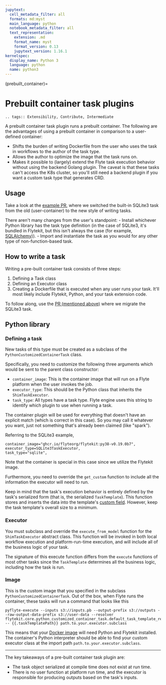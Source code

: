 ```yaml
---
jupytext:
  cell_metadata_filter: all
  formats: md:myst
  main_language: python
  notebook_metadata_filter: all
  text_representation:
    extension: .md
    format_name: myst
    format_version: 0.13
    jupytext_version: 1.16.1
kernelspec:
  display_name: Python 3
  language: python
  name: python3
---
```


(prebuilt_container)=

# Prebuilt container task plugins

```{eval-rst}
.. tags:: Extensibility, Contribute, Intermediate
```

A prebuilt container task plugin runs a prebuilt container. The following are the advantages of using a prebuilt container in comparison to a user-defined container:

- Shifts the burden of writing Dockerfile from the user who uses the task in workflows to the author of the task type.
- Allows the author to optimize the image that the task runs on.
- Makes it possible to (largely) extend the Flyte task execution behavior without using the backend Golang plugin.
  The caveat is that these tasks can't access the K8s cluster, so you'll still need a backend plugin if you want a custom task type that generates CRD.

## Usage

Take a look at the [example PR](https://github.com/flyteorg/flytekit/pull/470), where we switched the built-in SQLite3 task from the old (user-container) to the new style of writing tasks.

There aren't many changes from the user's standpoint:
\- Install whichever Python library has the task type definition (in the case of SQLite3, it's bundled in Flytekit, but this isn't always the case (for example, [SQLAlchemy](https://github.com/flyteorg/flytekit/tree/master/plugins/flytekit-sqlalchemy))).
\- Import and instantiate the task as you would for any other type of non-function-based task.

## How to write a task

Writing a pre-built container task consists of three steps:

1. Defining a Task class
2. Defining an Executor class
3. Creating a Dockerfile that is executed when any user runs your task. It'll most likely include Flytekit, Python, and your task extension code.

To follow along, use the [PR (mentioned above)](https://github.com/flyteorg/flytekit/pull/470) where we migrate the SQLite3 task.

## Python library

### Defining a task

New tasks of this type must be created as a subclass of the `PythonCustomizedContainerTask` class.

Specifically, you need to customize the following three arguments which would be sent to the parent class constructor:

- `container_image`: This is the container image that will run on a Flyte platform when the user invokes the job.
- `executor_type`: This should be the Python class that inherits the `ShimTaskExecutor`.
- `task_type`: All types have a task type. Flyte engine uses this string to identify which plugin to use when running a task.

The container plugin will be used for everything that doesn't have an explicit match (which is correct in this case).
So you may call it whatever you want, just not something that's already been claimed  (like "spark").

Referring to the SQLite3 example,

```
container_image="ghcr.io/flyteorg/flytekit:py38-v0.19.0b7",
executor_type=SQLite3TaskExecutor,
task_type="sqlite",
```

Note that the container is special in this case since we utilize the Flytekit image.

Furthermore, you need to override the `get_custom` function to include all the information the executor will need to run.

Keep in mind that the task's execution behavior is entirely defined by the task's serialized form (that is, the serialized `TaskTemplate`).
This function stores and inserts the data into the template's [custom field](https://github.com/flyteorg/flyteidl/blob/7302971c064b6061a148f2bee79f673bc8cf30ee/protos/flyteidl/core/tasks.proto#L114).
However, keep the task template's overall size to a minimum.

### Executor

You must subclass and override the `execute_from_model` function for the `ShimTaskExecutor` abstract class.
This function will be invoked in both local workflow execution and platform-run-time execution, and will include all of the business logic of your task.

The signature of this execute function differs from the `execute` functions of most other tasks since the `TaskTemplate` determines all the business logic, including how the task is run.

### Image

This is the custom image that you specified in the subclass `PythonCustomizedContainerTask`. Out of the box, when Flyte runs the container, these tasks will run a command that looks like this

```
pyflyte-execute --inputs s3://inputs.pb --output-prefix s3://outputs --raw-output-data-prefix s3://user-data --resolver flytekit.core.python_customized_container_task.default_task_template_resolver -- {{.taskTemplatePath}} path.to.your.executor.subclass
```

This means that your [Docker image](https://github.com/flyteorg/flytekit/blob/master/Dockerfile) will need Python and Flytekit installed.
The container's Python interpreter should be able to find your custom executor class at the import path `path.to.your.executor.subclass`.

______________________________________________________________________

The key takeaways of a pre-built container task plugin are:

- The task object serialized at compile time does not exist at run time.
- There is no user function at platform run time, and the executor is responsible for producing outputs based on the task's inputs.

